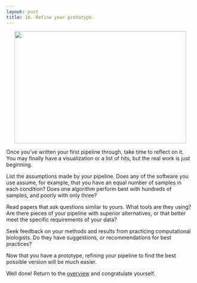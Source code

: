 ```yaml
---
layout: post
title: 10. Refine your prototype.
---
```


<p align="center">
  <img width="460" height="300" src="https://media.giphy.com/media/W5ZUxqXT1lmiysXsDE/giphy.gif">
</p>


Once you’ve written your first pipeline through, take time to reflect on it. You may finally have a visualization or a list of hits, but the real work is just beginning.

List the assumptions made by your pipeline. Does any of the software you use assume, for example, that you have an equal number of samples in each condition? Does one algorithm perform best with hundreds of samples, and poorly with only three?

Read papers that ask questions similar to yours. What tools are they using? Are there pieces of your pipeline with superior alternatives, or that better meet the specific requirements of your data?

Seek feedback on your methods and results from practicing computational biologists. Do they have suggestions, or recommendations for best practices?

Now that you have a prototype, refining your pipeline to find the best possible version will be much easier.

Well done! Return to the [overview](https://kmuench.github.io/2020/03/18/ten-steps-to-bioinf/) and congratulate yourself.

